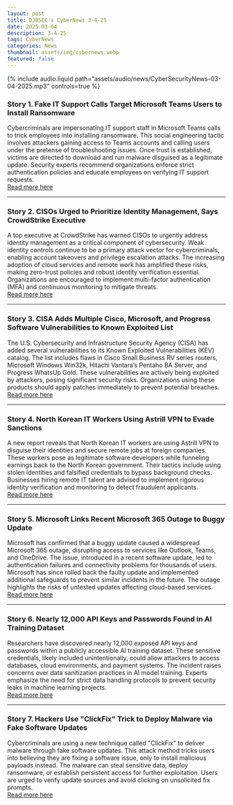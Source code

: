 ```yaml
---
layout: post
title: DJBSEC's CyberNews 3-4-25
date: 2025-03-04
description: 3-4-25
tags: CyberNews
categories: News
thumbnail: assets/img/cybernews.webp
featured: false
---
```



<div class="row mt-3">
    <div class="col-sm mt-3 mt-md-0">
        {% include audio.liquid path="assets/audio/news/CyberSecurityNews-03-04-2025.mp3" controls=true %}
    </div>
</div>

### Story 1. Fake IT Support Calls Target Microsoft Teams Users to Install Ransomware  
Cybercriminals are impersonating IT support staff in Microsoft Teams calls to trick employees into installing ransomware. This social engineering tactic involves attackers gaining access to Teams accounts and calling users under the pretense of troubleshooting issues. Once trust is established, victims are directed to download and run malware disguised as a legitimate update. Security experts recommend organizations enforce strict authentication policies and educate employees on verifying IT support requests.  
[Read more here](https://hackread.com/fake-it-support-calls-microsoft-teams-users-install-ransomware/)

---

### Story 2. CISOs Urged to Prioritize Identity Management, Says CrowdStrike Executive  
A top executive at CrowdStrike has warned CISOs to urgently address identity management as a critical component of cybersecurity. Weak identity controls continue to be a primary attack vector for cybercriminals, enabling account takeovers and privilege escalation attacks. The increasing adoption of cloud services and remote work has amplified these risks, making zero-trust policies and robust identity verification essential. Organizations are encouraged to implement multi-factor authentication (MFA) and continuous monitoring to mitigate threats.  
[Read more here](https://www.csoonline.com/article/3836917/cisos-should-address-identity-management-as-fast-as-they-can-says-crowdstrike-exec.html)

---

### Story 3. CISA Adds Multiple Cisco, Microsoft, and Progress Software Vulnerabilities to Known Exploited List  
The U.S. Cybersecurity and Infrastructure Security Agency (CISA) has added several vulnerabilities to its Known Exploited Vulnerabilities (KEV) catalog. The list includes flaws in Cisco Small Business RV series routers, Microsoft Windows Win32k, Hitachi Vantara’s Pentaho BA Server, and Progress WhatsUp Gold. These vulnerabilities are actively being exploited by attackers, posing significant security risks. Organizations using these products should apply patches immediately to prevent potential breaches.  
[Read more here](https://securityaffairs.com/174853/security/u-s-cisa-adds-multiple-cisco-small-business-rv-series-routers-hitachi-vantara-pentaho-ba-server-microsoft-windows-win32k-and-progress-whatsup-gold-flaws-to-its-known-exploited-vulnerabilities.html)

---

### Story 4. North Korean IT Workers Using Astrill VPN to Evade Sanctions
A new report reveals that North Korean IT workers are using Astrill VPN to disguise their identities and secure remote jobs at foreign companies. These workers pose as legitimate software developers while funneling earnings back to the North Korean government. Their tactics include using stolen identities and falsified credentials to bypass background checks. Businesses hiring remote IT talent are advised to implement rigorous identity verification and monitoring to detect fraudulent applicants.  
[Read more here](https://cybersecuritynews.com/north-korean-it-workers-using-astrill-vpn/)

---

### Story 5. Microsoft Links Recent Microsoft 365 Outage to Buggy Update
Microsoft has confirmed that a buggy update caused a widespread Microsoft 365 outage, disrupting access to services like Outlook, Teams, and OneDrive. The issue, introduced in a recent software update, led to authentication failures and connectivity problems for thousands of users. Microsoft has since rolled back the faulty update and implemented additional safeguards to prevent similar incidents in the future. The outage highlights the risks of untested updates affecting cloud-based services.  
[Read more here](https://www.bleepingcomputer.com/news/microsoft/microsoft-links-recent-microsoft-365-outage-to-buggy-update/)

---

### Story 6. Nearly 12,000 API Keys and Passwords Found in AI Training Dataset
Researchers have discovered nearly 12,000 exposed API keys and passwords within a publicly accessible AI training dataset. These sensitive credentials, likely included unintentionally, could allow attackers to access databases, cloud environments, and payment systems. The incident raises concerns over data sanitization practices in AI model training. Experts emphasize the need for strict data handling protocols to prevent security leaks in machine learning projects.  
[Read more here](https://www.bleepingcomputer.com/news/security/nearly-12-000-api-keys-and-passwords-found-in-ai-training-dataset/)

---

###  Story 7. Hackers Use "ClickFix" Trick to Deploy Malware via Fake Software Updates
Cybercriminals are using a new technique called "ClickFix" to deliver malware through fake software updates. This attack method tricks users into believing they are fixing a software issue, only to install malicious payloads instead. The malware can steal sensitive data, deploy ransomware, or establish persistent access for further exploitation. Users are urged to verify update sources and avoid clicking on unsolicited fix prompts.  
[Read more here](https://thehackernews.com/2025/03/hackers-use-clickfix-trick-to-deploy.html)
